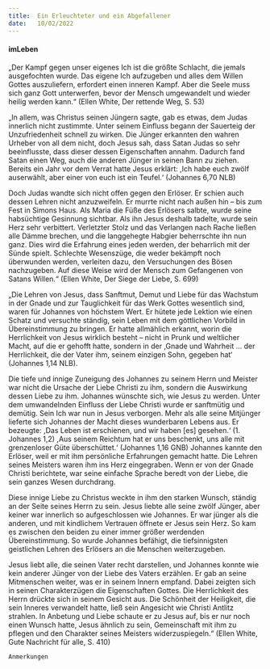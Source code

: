 ```yaml
---
title:  Ein Erleuchteter und ein Abgefallener
date:   10/02/2022
---
```


#### imLeben

„Der Kampf gegen unser eigenes Ich ist die größte Schlacht, die jemals ausgefochten wurde. Das eigene Ich aufzugeben und alles dem Willen Gottes auszuliefern, erfordert einen inneren Kampf. Aber die Seele muss sich ganz Gott unterwerfen, bevor der Mensch umgewandelt und wieder heilig werden kann.“ (Ellen White, Der rettende Weg, S. 53)


„In allem, was Christus seinen Jüngern sagte, gab es etwas, dem Judas innerlich nicht zustimmte. Unter seinem Einfluss begann der Sauerteig der Unzufriedenheit schnell zu wirken. Die Jünger erkannten den wahren Urheber von all dem nicht, doch Jesus sah, dass Satan Judas so sehr beeinflusste, dass dieser dessen Eigenschaften annahm. Dadurch fand Satan einen Weg, auch die anderen Jünger in seinen Bann zu ziehen. Bereits ein Jahr vor dem Verrat hatte Jesus erklärt: ,Ich habe euch zwölf auserwählt, aber einer von euch ist ein Teufel.‘ (Johannes 6,70 NLB)

Doch Judas wandte sich nicht offen gegen den Erlöser. Er schien auch dessen Lehren nicht anzuzweifeln. Er murrte nicht nach außen hin – bis zum Fest in Simons Haus. Als Maria die Füße des Erlösers salbte, wurde seine habsüchtige Gesinnung sichtbar. Als ihn Jesus deshalb tadelte, wurde sein Herz sehr verbittert. Verletzter Stolz und das Verlangen nach Rache ließen alle Dämme brechen, und die langgehegte Habgier beherrschte ihn nun ganz. Dies wird die Erfahrung eines jeden werden, der beharrlich mit der Sünde spielt. Schlechte Wesenszüge, die weder bekämpft noch überwunden werden, verleiten dazu, den Versuchungen des Bösen nachzugeben. Auf diese Weise wird der Mensch zum Gefangenen von Satans Willen.“ (Ellen White, Der Siege der Liebe, S. 699)


„Die Lehren von Jesus, dass Sanftmut, Demut und Liebe für das Wachstum in der Gnade und zur Tauglichkeit für das Werk Gottes wesentlich sind, waren für Johannes von höchstem Wert. Er hütete jede Lektion wie einen Schatz und versuchte ständig, sein Leben mit dem göttlichen Vorbild in Übereinstimmung zu bringen. Er hatte allmählich erkannt, worin die Herrlichkeit von Jesus wirklich besteht – nicht in Prunk und weltlicher Macht, auf die er gehofft hatte, sondern in der ,Gnade und Wahrheit ... der Herrlichkeit, die der Vater ihm, seinem einzigen Sohn, gegeben hat‘ (Johannes 1,14 NLB).

Die tiefe und innige Zuneigung des Johannes zu seinem Herrn und Meister war nicht die Ursache der Liebe Christi zu ihm, sondern die Auswirkung dessen Liebe zu ihm. Johannes wünschte sich, wie Jesus zu werden. Unter dem umwandelnden Einfluss der Liebe Christi wurde er sanftmütig und demütig. Sein Ich war nun in Jesus verborgen. Mehr als alle seine Mitjünger lieferte sich Johannes der Macht dieses wunderbaren Lebens aus. Er bezeugte: ,Das Leben ist erschienen, und wir haben [es] gesehen.‘ (1. Johannes 1,2) ,Aus seinem Reichtum hat er uns beschenkt, uns alle mit grenzenloser Güte überschüttet.‘ (Johannes 1,16 GNB) Johannes kannte den Erlöser, weil er mit ihm persönliche Erfahrungen gemacht hatte. Die Lehren seines Meisters waren ihm ins Herz eingegraben. Wenn er von der Gnade Christi berichtete, war seine einfache Sprache beredt von der Liebe, die sein ganzes Wesen durchdrang.

Diese innige Liebe zu Christus weckte in ihm den starken Wunsch, ständig an der Seite seines Herrn zu sein. Jesus liebte alle seine zwölf Jünger, aber keiner war innerlich so aufgeschlossen wie Johannes. Er war jünger als die anderen, und mit kindlichem Vertrauen öffnete er Jesus sein Herz. So kam es zwischen den beiden zu einer immer größer werdenden Übereinstimmung. So wurde Johannes befähigt, die tiefsinnigsten geistlichen Lehren des Erlösers an die Menschen weiterzugeben.

Jesus liebt alle, die seinen Vater recht darstellen, und Johannes konnte wie kein anderer Jünger von der Liebe des Vaters erzählen. Er gab an seine Mitmenschen weiter, was er in seinem Innern empfand. Dabei zeigten sich in seinen Charakterzügen die Eigenschaften Gottes. Die Herrlichkeit des Herrn drückte sich in seinem Gesicht aus. Die Schönheit der Heiligkeit, die sein Inneres verwandelt hatte, ließ sein Angesicht wie Christi Antlitz strahlen. In Anbetung und Liebe schaute er zu Jesus auf, bis er nur noch einen Wunsch hatte, Jesus ähnlich zu sein, Gemeinschaft mit ihm zu pflegen und den Charakter seines Meisters widerzuspiegeln.“ (Ellen White, Gute Nachricht für alle, S. 410)


`Anmerkungen`
